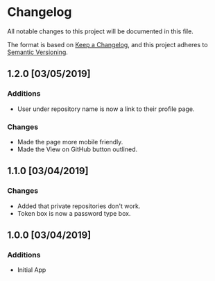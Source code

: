 # Changelog
All notable changes to this project will be documented in this file.

The format is based on [Keep a Changelog](https://keepachangelog.com/en/1.0.0/),
and this project adheres to [Semantic Versioning](https://semver.org/spec/v2.0.0.html).

## 1.2.0 [03/05/2019]
### Additions
- User under repository name is now a link to their profile page.

### Changes
- Made the page more mobile friendly.
- Made the View on GitHub button outlined.

## 1.1.0 [03/04/2019]
### Changes
- Added that private repositories don't work.
- Token box is now a password type box.

## 1.0.0 [03/04/2019]
### Additions
- Initial App
